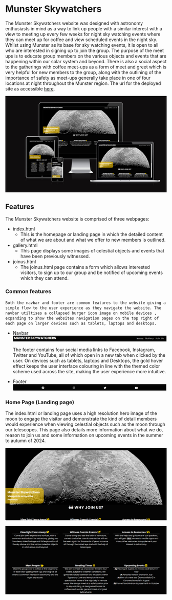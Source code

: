 # Munster Skywatchers 
The Munster Skywatchers website was designed with astronomy enthusiasts in mind as a way to link up people with a similar interest with a view to meeting up every few weeks for night sky watching events where they can meet up for coffee and view scheduled events in the night sky. Whilst using Munster as its base for sky watching events, it is open to all who are interested in signing up to join the group. The purpose of the meet ups is to educate group members on the various objects and events that are happening within our solar system and beyond. There is also a social aspect to the gatherings with coffee meet-ups as a form of meet and greet which is very helpful for new members to the group, along with the outlining of the importance of safety as meet-ups generally take place in one of four locations at night throughout the Munster region.
The url for the deployed site as accessible [here](https://petermcloughlin.github.io/munster-skywatchers/).

![AmIResponsiveImage](docs/readme_images/Am_I_Responsive.PNG "Am I responsive image")

## Features
The Munster Skywatchers website is comprised of three webpages:
* index.html
    - This is the homepage or landing page in which the detailed content of what we are about and what we offer to new members is outlined.   
* gallery.html
    - This page displays some images of celestial objects and events that have been previously witnessed.
* joinus.html
    - The joinus.html page contains a form which allows interested visitors, to sign up to our group and be notified of upcoming events which they can attend. 
### Common features 
    Both the navbar and footer are common features to the website giving a simple flow to the user experience as they navigate the website. The navbar utiltises a collapsed burger icon image on mobile devices , expanding to show the websites navigation pages on the top right of each page on larger devices such as tablets, laptops and desktops.
* Navbar
![NavbarImage](docs/readme_images/Navbar.PNG "Navbar Image")

    The footer contains four social media links to Facebook, Instagram, Twitter and YouTube, all of which open in a new tab when clicked by the user. On devices such as tablets, laptops and Desktops, the gold hover effect keeps the user interface colouring in line with the themed color scheme used across the site, making the user experience more intuitive.
* Footer
![FooterImage](docs/readme_images/Footer.PNG "Footer Image")

### Home Page (Landing page)
The index.html or landing page uses a high resolution hero image of the moon to engage the visitor and demonstrate the kind of detail members would experience when viewing celestial objects such as the moon through our telescopes. This page also details more information about what we do, reason to join us and some information on upcoming events in the summer to autumn of 2024.

![LandingPageImage](docs/readme_images/Homepage1.PNG "HomePage Image")

![LandingPageInformationImage](docs/readme_images/Homepage2.PNG "HomePage Information Image")





